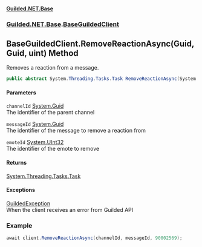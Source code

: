 #### [Guilded.NET.Base](Guilded_NET_Base.md 'Guilded.NET.Base')
### [Guilded.NET.Base](Guilded_NET_Base.md#Guilded_NET_Base 'Guilded.NET.Base').[BaseGuildedClient](BaseGuildedClient.md 'Guilded.NET.Base.BaseGuildedClient')
## BaseGuildedClient.RemoveReactionAsync(Guid, Guid, uint) Method
Removes a reaction from a message.  
```csharp
public abstract System.Threading.Tasks.Task RemoveReactionAsync(System.Guid channelId, System.Guid messageId, uint emoteId);
```
#### Parameters
<a name='Guilded_NET_Base_BaseGuildedClient_RemoveReactionAsync(System_Guid_System_Guid_uint)_channelId'></a>
`channelId` [System.Guid](https://docs.microsoft.com/en-us/dotnet/api/System.Guid 'System.Guid')  
The identifier of the parent channel
  
<a name='Guilded_NET_Base_BaseGuildedClient_RemoveReactionAsync(System_Guid_System_Guid_uint)_messageId'></a>
`messageId` [System.Guid](https://docs.microsoft.com/en-us/dotnet/api/System.Guid 'System.Guid')  
The identifier of the message to remove a reaction from
  
<a name='Guilded_NET_Base_BaseGuildedClient_RemoveReactionAsync(System_Guid_System_Guid_uint)_emoteId'></a>
`emoteId` [System.UInt32](https://docs.microsoft.com/en-us/dotnet/api/System.UInt32 'System.UInt32')  
The identifier of the emote to remove
  
#### Returns
[System.Threading.Tasks.Task](https://docs.microsoft.com/en-us/dotnet/api/System.Threading.Tasks.Task 'System.Threading.Tasks.Task')  
#### Exceptions
[GuildedException](GuildedException.md 'Guilded.NET.Base.GuildedException')  
When the client receives an error from Guilded API
### Example
```csharp
await client.RemoveReactionAsync(channelId, messageId, 90002569);  
```
